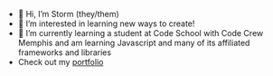 - 👋 Hi, I’m Storm (they/them)
- 👀 I’m interested in learning new ways to create!
- 🌱 I’m currently learning a student at Code School with Code Crew Memphis and am learning Javascript and many of its affiliated frameworks and libraries
- Check out my [portfolio](https://storm-obryant.netlify.app)
<!-- - 💞️ I’m looking to collaborate on ...
- 📫 How to reach me ... -->

<!---
NunuMarie3000/NunuMarie3000 is a ✨ special ✨ repository because its `README.md` (this file) appears on your GitHub profile.
You can click the Preview link to take a look at your changes.
--->
